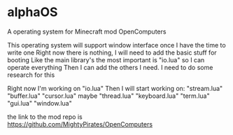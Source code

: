 # alphaOS
A operating system for Minecraft mod OpenComputers 

This operating system will support window interface once I have the time to write one
Right now there is nothing, I will need to add the basic stuff for booting
Like the main library's the most important is "io.lua" so I can operate everything 
Then I can add the others I need. I need to do some research for this

Right now I'm working on "io.lua"
Then I will start working on:
"stream.lua"
"buffer.lua"
"cursor.lua"
maybe "thread.lua"
"keyboard.lua"
"term.lua"
"gui.lua"
"window.lua"

the link to the mod repo is https://github.com/MightyPirates/OpenComputers
